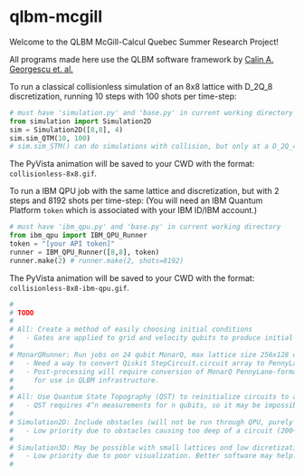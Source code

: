 ﻿# qlbm-mcgill

Welcome to the QLBM McGill-Calcul Quebec Summer Research Project!

All programs made here use the QLBM software framework by [Calin A. Georgescu et. al.](https://arxiv.org/pdf/2411.19439)

To run a classical collisionless simulation of an 8x8 lattice with D_2Q_8 discretization, running 10 steps with 100 shots per time-step:

```python
# must have 'simulation.py' and 'base.py' in current working directory
from simulation import Simulation2D
sim = Simulation2D([8,8], 4)
sim.sim_QTM(10, 100)
# sim.sim_STM() can do simulations with collision, but only at a D_2Q_4 discretization
```
The PyVista animation will be saved to your CWD with the format: ```collisionless-8x8.gif```.

To run a IBM QPU job with the same lattice and discretization, but with 2 steps and 8192 shots per time-step:
(You will need an IBM Quantum Platform ```token``` which is associated with your IBM ID/IBM account.)

```python
# must have 'ibm_qpu.py' and 'base.py' in current working directory
from ibm_qpu import IBM_QPU_Runner
token = "[your API token]"
runner = IBM_QPU_Runner([8,8], token)
runner.make(2) # runner.make(2, shots=8192)
```
The PyVista animation will be saved to your CWD with the format: ```collisionless-8x8-ibm-qpu.gif```.

```python
#
# TODO
#
# All: Create a method of easily choosing initial conditions
#   - Gates are applied to grid and velocity qubits to produce initial conditions 
#
# MonarQRunner: Run jobs on 24 qubit MonarQ, max lattice size 256x128 or 8x8x8 collisionless
#   - Need a way to convert Qiskit StepCircuit.circuit array to PennyLane (done in one function)
#   - Post-processing will require conversion of MonarQ PennyLane-formatted result counts to Qiskit
#     for use in QLBM infrastructure.
#
# All: Use Quantum State Topography (QST) to reinitialize circuits to avoid depth limits
#   - QST requires 4^n measurements for n qubits, so it may be impossible at this scale
#
# Simulation2D: Include obstacles (will not be run through QPU, purely visual)
#   - Low priority due to obstacles causing too deep of a circuit (200+)
#
# Simulation3D: May be possible with small lattices ond low dicretization (D_3Q_6)
#   - Low priority due to poor visualization. Better software may help.
#
```
